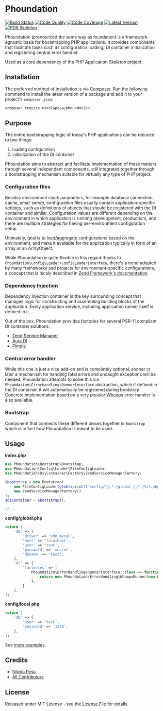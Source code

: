 # Phoundation

[![Build Status][ico-build]][link-build]
[![Code Quality][ico-code-quality]][link-code-quality]
[![Code Coverage][ico-code-coverage]][link-code-coverage]
[![Latest Version][ico-version]][link-packagist]
[![PDS Skeleton][ico-pds]][link-pds]

Phoundation (pronounced the same way as foundation) is a framework-agnostic basis for bootstrapping PHP applications. It provides components that facilitate tasks such as configuration loading, DI container initialization and registering central error handler.

Used as a core dependency of the PHP Application Skeleton project.

## Installation

The preferred method of installation is via [Composer](http://getcomposer.org/). Run the following command to install the latest version of a package and add it to your project's `composer.json`:

```bash
composer require nikolaposa/phoundation
```

## Purpose

The entire bootstrapping logic of today's PHP applications can be reduced to two things:

1. loading configuration
1. initialization of the DI container

Phoundation aims to abstract and facilitate implementation of these matters through several independent components, still integrated together through a bootstrapping mechanism suitable for virtually any type of PHP project. 

### Configuration files

Besides environment stack parameters, for example database connection, cache, email server, configuration files usually contain application-specific settings, such as definitions of objects that should be registered with the DI container and similar. Configuration values are different depending on the environment in which application is running (development, production), and there are multiple strategies for having per-environment configuration setup. 

Ultimately, goal is to load/aggregate configurations based on the environment, and make it available for the application typically in form of an array or an ArrayObject.

While Phoundation is quite flexible in this regard thanks to `Phoundation\Config\Loader\ConfigLoaderInterface`, there's a trend adopted by many frameworks and projects for environment-specific configurations, a concept that is nicely described in [Zend Framework's documentation](https://docs.zendframework.com/tutorials/advanced-config/#environment-specific-application-configuration).

### Dependency Injection

Dependency Injection container is the key surrounding concept that manages logic for constructing and assembling building blocks of the application. Every application service, including application runner itself is defined in it.

Out of the box, Phoundation provides factories for several PSR-11 compliant DI container solutions:

- [Zend Service Manager](https://github.com/zendframework/zend-servicemanager)
- [Aura.DI](https://github.com/auraphp/Aura.Di)
- [Pimple](http://pimple.sensiolabs.org/)

### Central error handler

While this one is just a nice add-on and is completely optional, sooner or later a mechanism for handling fatal errors and uncaught exceptions will be needed. Phoundation attempts to solve this via `Phoundation\ErrorHandling\RunnerInterface` abstraction, which if defined in the DI container, it will automatically be registered during bootstrap. Concrete implementation based on a very popular [Whoops](https://github.com/filp/whoops) error handler is also available.

### Bootstrap

Component that connects these different pieces together is `Bootstrap` which is in fact how Phoundation is meant to be used.

## Usage

**index.php**

```php
use Phoundation\Bootstrap\Bootstrap;
use Phoundation\Config\Loader\FileConfigLoader;
use Phoundation\Di\Container\Factory\ZendServiceManagerFactory;

$bootstrap = new Bootstrap(
    new FileConfigLoader(glob(sprintf('config/{{,*.}global,{,*.}%s}.php', getenv('APP_ENV') ?: 'local'), GLOB_BRACE)),
    new ZendServiceManagerFactory()
);
$diContainer = $bootstrap();

//...
```

**config/global.php**

```php
return [
    'db' => [
        'driver' => 'pdo_mysql',
        'host' => 'localhost',
        'user' => 'root',
        'password' => 'secret',
        'dbname' => 'test',
    ],
    'di' => [
        'factories' => [
            Phoundation\ErrorHandling\RunnerInterface::class => function () {
                return new Phoundation\ErrorHandling\WhoopsRunner(new Whoops\Run());
            },
        ]
    ],
];
```

**config/local.php**

```php
return [
    'db' => [
        'user' => 'test',
        'password' => '1234',
    ],
];
```

See [more examples][link-examples].

## Credits

- [Nikola Poša][link-author]
- [All Contributors][link-contributors]

## License

Released under MIT License - see the [License File](LICENSE) for details.


[ico-version]: https://poser.pugx.org/nikolaposa/phoundation/v/stable
[ico-build]: https://travis-ci.com/nikolaposa/phoundation.svg?branch=master
[ico-code-coverage]: https://scrutinizer-ci.com/g/nikolaposa/phoundation/badges/coverage.png?b=master
[ico-code-quality]: https://scrutinizer-ci.com/g/nikolaposa/phoundation/badges/quality-score.png?b=master
[ico-pds]: https://img.shields.io/badge/pds-skeleton-blue.svg

[link-packagist]: https://packagist.org/packages/nikolaposa/phoundation
[link-build]: https://travis-ci.com/nikolaposa/phoundation
[link-code-coverage]: https://scrutinizer-ci.com/g/nikolaposa/phoundation/code-structure
[link-code-quality]: https://scrutinizer-ci.com/g/nikolaposa/phoundation
[link-pds]: https://github.com/php-pds/skeleton
[link-author]: https://github.com/nikolaposa
[link-contributors]: ../../contributors
[link-examples]: examples
